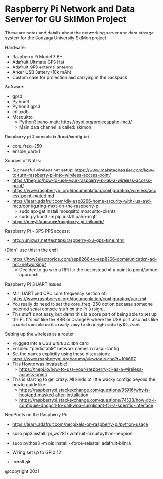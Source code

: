 # Raspberry Pi Network and Data Server for GU SkiMon Project #

These are notes and details about the networking server and data storage system for the Gonzaga University SkiMon project.

Hardware:
- Raspberry Pi Model 3 B+
- Adafruit Ultimate GPS Hat
- Adafruit GPS external antenna
- Anker USB Battery (10k mAh)
- Custom case for protection and carrying in the backpack

Software:
- gpsd
- Python3
- Python3 gps3
- Influxdb
- Mosquitto
  - Python3 paho-mqtt: https://pypi.org/project/paho-mqtt/
  - Main data channel is called: skimon

Raspberry pi 3 console in /boot/config.txt
- core_freq=250
- enable_uart=1

Sources of Notes:
- Successful wireless net setup: https://www.maketecheasier.com/how-to-turn-raspberry-pi-into-wireless-access-point/
- https://thepi.io/how-to-use-your-raspberry-pi-as-a-wireless-access-point/
- https://www.raspberrypi.org/documentation/configuration/wireless/access-point-routed.md 
- https://learn.adafruit.com/diy-esp8266-home-security-with-lua-and-mqtt/configuring-mqtt-on-the-raspberry-pi
  - sudo apt-get install mosquitto mosquitto-clients
  - sudo python3 -m pip install paho-mqtt
- https://pimylifeup.com/raspberry-pi-influxdb/ 

Raspberry Pi - GPS PPS access:
- http://unixwiz.net/techtips/raspberry-pi3-gps-time.html

(Didn't use this in the end)
- https://how2electronics.com/esp8266-to-esp8266-communication-ad-hoc-networking/
  - Decided to go with a RPi for the net instead of a point to point/adhoc approach


Raspberry Pi 3 UART issues
- Mini UART and CPU core frequency section of: https://www.raspberrypi.org/documentation/configuration/uart.md
- You really do need to set the core_freq=250 option because someone botched serial console stuff on the Pi 3 (sigh).
- This stuff's not easy, but damn this is a core part of being able to set up the Pi. It's not like the BBB or OrangePi where the USB port also acts like a serial console so it's really easy to drop right onto ttyS0. /rant

Setting up the wireless as a router
- Plugged into a USB wifi/802.11bn card
- Enabled "predictable" network names in raspi-config
- Set the names explicitly using these discussions: https://www.raspberrypi.org/forums/viewtopic.php?t=198687
- This Howto was invaluable!
  - https://thepi.io/how-to-use-your-raspberry-pi-as-a-wireless-access-point/
- This is starting to get crazy. All kinds of little wacky configs beyond the howto guide like:
  - https://raspberrypi.stackexchange.com/questions/95916/why-is-hostapd-masked-after-installation
  - https://raspberrypi.stackexchange.com/questions/74538/how-do-i-configure-dhcpcd-to-call-wpa-supplicant-for-a-specific-interface


NeoPixels on the Raspberry Pi:
- https://learn.adafruit.com/neopixels-on-raspberry-pi/python-usage
- sudo pip3 install rpi_ws281x adafruit-circuitpython-neopixel
- sudo python3 -m pip install --force-reinstall adafruit-blinka
- Wiring set up to GPIO 12


- Install git


@copyright 2021

